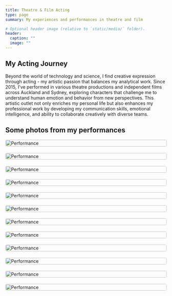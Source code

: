 ```yaml
---
title: Theatre & Film Acting
type: page
summary: My experiences and performances in theatre and film

# Optional header image (relative to `static/media/` folder).
header:
  caption: ""
  image: ""
---
```


## My Acting Journey

Beyond the world of technology and science, I find creative expression through acting - my artistic passion that balances my analytical work. Since 2015, I've performed in various theatre productions and independent films across Auckland and Sydney, exploring characters that challenge me to understand human emotion and behavior from new perspectives. This artistic outlet not only enriches my personal life but also enhances my professional work by developing my communication skills, emotional intelligence, and ability to collaborate creatively with diverse teams.

## Some photos from my performances

<div class="gallery-grid">
  <div class="gallery-item">
    <img src="gallery/IMG_0149.jpg" alt="Performance">
  </div>
  <div class="gallery-item">
    <img src="gallery/IMG_0172.jpg" alt="Performance">
  </div>
  <div class="gallery-item">
    <img src="gallery/IMG_0174.jpg" alt="Performance">
  </div>
  <div class="gallery-item">
    <img src="gallery/IMG_0639.jpg" alt="Performance">
  </div>
  <div class="gallery-item">
    <img src="gallery/IMG_0640.jpg" alt="Performance">
  </div>
  <div class="gallery-item">
    <img src="gallery/IMG_0642.jpg" alt="Performance">
  </div>
  <div class="gallery-item">
    <img src="gallery/IMG_0643.jpg" alt="Performance">
  </div>
  <div class="gallery-item">
    <img src="gallery/IMG_0644.jpg" alt="Performance">
  </div>
  <div class="gallery-item">
    <img src="gallery/IMG_0648.jpg" alt="Performance">
  </div>
  <div class="gallery-item">
    <img src="gallery/IMG_0649.jpg" alt="Performance">
  </div>
  <div class="gallery-item">
    <img src="gallery/IMG_0651.jpg" alt="Performance">
  </div>
  <div class="gallery-item">
    <img src="gallery/IMG_0653.jpg" alt="Performance">
  </div>
</div>


<style>
.gallery-grid {
  display: grid;
  grid-template-columns: repeat(auto-fill, minmax(250px, 1fr));
  grid-gap: 20px;
}

.gallery-item img {
  width: 100%;
  height: auto;
  border-radius: 4px;
  transition: transform 0.3s ease;
}

.gallery-item img:hover {
  transform: scale(1.03);
}
</style>
